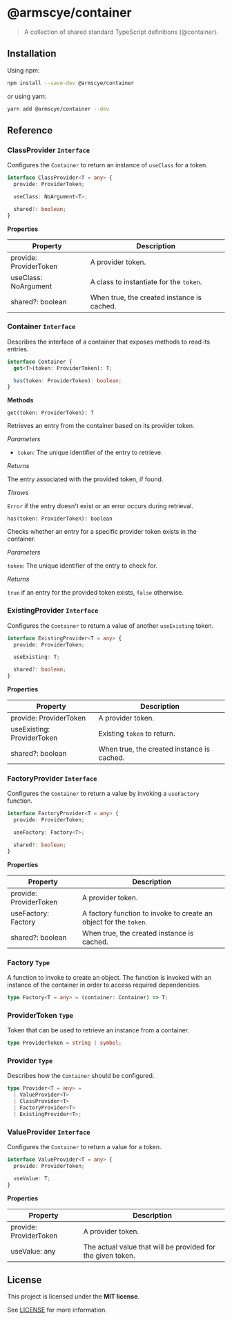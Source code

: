 # @armscye/container

> A collection of shared standard TypeScript definitions (@container).

## Installation

Using npm:

```sh
npm install --save-dev @armscye/container
```

or using yarn:

```sh
yarn add @armscye/container --dev
```

## Reference

### ClassProvider `Interface`

Configures the `Container` to return an instance of `useClass` for a token.

```ts
interface ClassProvider<T = any> {
  provide: ProviderToken;

  useClass: NoArgument<T>;

  shared?: boolean;
}
```

**Properties**

| Property                  | Description                                |
| ------------------------- | ------------------------------------------ |
| provide: ProviderToken    | A provider token.                          |
| useClass: NoArgument<any> | A class to instantiate for the `token`.    |
| shared?: boolean          | When true, the created instance is cached. |

### Container `Interface`

Describes the interface of a container that exposes methods to read its entries.

```ts
interface Container {
  get<T>(token: ProviderToken): T;

  has(token: ProviderToken): boolean;
}
```

**Methods**

    get(token: ProviderToken): T

Retrieves an entry from the container based on its provider token.

_Parameters_

- `token`: The unique identifier of the entry to retrieve.

_Returns_

The entry associated with the provided token, if found.

_Throws_

`Error` if the entry doesn't exist or an error occurs during retrieval.

    has(token: ProviderToken): boolean

Checks whether an entry for a specific provider token exists in the container.

_Parameters_

`token`: The unique identifier of the entry to check for.

_Returns_

`true` if an entry for the provided token exists, `false` otherwise.

### ExistingProvider `Interface`

Configures the `Container` to return a value of another `useExisting` token.

```ts
interface ExistingProvider<T = any> {
  provide: ProviderToken;

  useExisting: T;

  shared?: boolean;
}
```

**Properties**

| Property                   | Description                                |
| -------------------------- | ------------------------------------------ |
| provide: ProviderToken     | A provider token.                          |
| useExisting: ProviderToken | Existing `token` to return.                |
| shared?: boolean           | When true, the created instance is cached. |

### FactoryProvider `Interface`

Configures the `Container` to return a value by invoking a `useFactory` function.

```ts
interface FactoryProvider<T = any> {
  provide: ProviderToken;

  useFactory: Factory<T>;

  shared?: boolean;
}
```

**Properties**

| Property               | Description                                                       |
| ---------------------- | ----------------------------------------------------------------- |
| provide: ProviderToken | A provider token.                                                 |
| useFactory: Factory    | A factory function to invoke to create an object for the `token`. |
| shared?: boolean       | When true, the created instance is cached.                        |

### Factory `Type`

A function to invoke to create an object. The function is invoked with an instance of the container in order to access required dependencies.

```ts
type Factory<T = any> = (container: Container) => T;
```

### ProviderToken `Type`

Token that can be used to retrieve an instance from a container.

```ts
type ProviderToken = string | symbol;
```

### Provider `Type`

Describes how the `Container` should be configured.

```ts
type Provider<T = any> =
  | ValueProvider<T>
  | ClassProvider<T>
  | FactoryProvider<T>
  | ExistingProvider<T>;
```

### ValueProvider `Interface`

Configures the `Container` to return a value for a token.

```ts
interface ValueProvider<T = any> {
  provide: ProviderToken;

  useValue: T;
}
```

**Properties**

| Property               | Description                                                 |
| ---------------------- | ----------------------------------------------------------- |
| provide: ProviderToken | A provider token.                                           |
| useValue: any          | The actual value that will be provided for the given token. |

## License

This project is licensed under the **MIT license**.

See [LICENSE](LICENSE) for more information.
